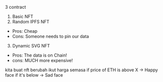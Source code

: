 3 contract

1. Basic NFT
2. Random IPFS NFT
- Pros: Cheap
- Cons: Someone needs to pin our data

3. Dynamic SVG NFT
- Pros: The data is on Chain!
- cons: MUCH more expensive!

kita buat nft berubah ikut harga semasa 
if price of ETH is above X -> Happy face
if it's below -> Sad face